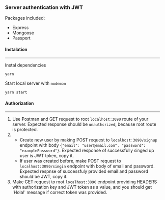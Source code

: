### Server authentication with JWT

Packages included:
* Express
* Mongoose
* Passport

#### Instalation
----------

Instal dependencies
```javascript
yarn
```

Start local server with `nodemon`

```
yarn start
```

#### Authorization
-----------

1. Use Postman and GET request to root `localhost:3090` route of your server. Expected response should be `unauthorized`, because root route is protected.
2. * Create new user by making POST request to `localhost:3090/signup` endpoint with body `{"email": "user@email.com", "password": "examplePassword"}`. Expected response of successfully singed up user is JWT token, copy it.
	* If user was created before, make POST request to `localhost:3090/singin` endpoint with body of email and password. Expected respnse of successfuly provided email and password should be JWT, copy it.
3. Make GET request to root `localhost:3090` endpoint providing HEADERS with authorization key and JWT token as a value, and you should get 'Hola!' message if correct token was provided.